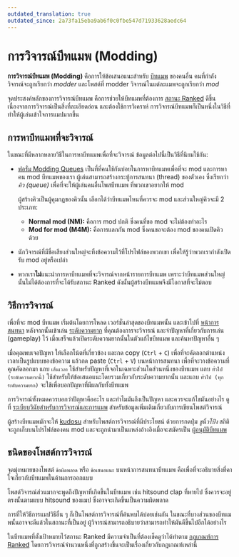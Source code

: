 ```yaml
---
outdated_translation: true
outdated_since: 2a73fa15eba9ab6f0c0fbe547d71933628aedc64
---
```


# การวิจารณ์บีทแมพ (Modding)

**การวิจารณ์บีทแมพ (Modding)** คือการให้ข้อเสนอแนะสำหรับ [บีทแมพ](/wiki/Beatmap) ของคนอื่น คนที่กำลังวิจารณ์จะถูกเรียกว่า *modder* และโพสต์ที่ modder วิจารณ์ในแต่ละแมพจะถูกเรียกว่า *mod*

จุดประสงค์หลักของการวิจารณ์บีทแมพ คือการช่วยให้บีทแมพที่ต้องการ [สถานะ Ranked](/wiki/Beatmap/Category#จัดอันดับ) ดีขึ้น เนื่องจากการวิจารณ์เป็นสิ่งที่ละเอียดอ่อน และต้องใช้การวิเคราห์ การวิจารณ์บีทแมพก็เป็นหนึ่งในวิธีที่ทำให้ผู้เล่นเข้าใจการแมปมากขึ้น

## การหาบีทแมพที่จะวิจารณ์

ในขณะที่มีหลากหลายวิธีในการหาบีทแมพเพื่อที่จะวิจารณ์ ข้อมูลต่อไปนี้เป็นวิธีที่นิยมใช้กัน:

- [ฟอรั่ม Modding Queues](https://osu.ppy.sh/community/forums/60) เป็นที่ที่คนใช้กันบ่อยในการหาบีทแมพเพื่อที่จะ mod และการหาคน mod บีทแมพของเรา ผู้เล่นสามารถสร้างกระทู้การสนทนา (thread) ของตัวเอง ซึ่งเรียกว่า *คิว (queue)* เพื่อที่จะให้ผู้เล่นคนอื่นโพสบีทแมพ ที่พวกเขาอยากให้ mod

  ผู้สร้างคิวเป็นผู้คุมกฎของคิวนั้น เลือกได้ว่าบีทแมพไหนที่ควรจะ mod และส่วนใหญ่คิวจะมี 2 ประเภท:

  - **Normal mod (NM):** คือการ mod ปกติ ซึ่งคนที่ขอ mod จะไม่ต้องทำอะไร
  - **Mod for mod (M4M):** คือการแลกกัน mod ซึ่งคนขอจะต้อง mod ของคนเปิดคิวด้วย

- นักวิจารณ์ที่มีชื่อเสียงส่วนใหญ่จะทิ้งข้อความไว้ที่โปรไฟล์ของพวกเขา เพื่อให้รู้ว่าพวกเรากำลังเปิดรับ mod อยู่หรือเปล่า

- พวกเรา**ไม่**แนะนำการหาบีทแมพที่จะวิจารณ์จากหน้ารายการบีทแมพ เพราะว่าบีทแมพส่วนใหญ่นั้นไม่ได้ต้องการที่จะได้รับสถานะ Ranked ดังนั้นผู้สร้างบีทแมพจึงมีโอกาสที่จะไม่ตอบ

## วิธีการวิจารณ์

เพื่อที่จะ mod บีทแมพ เริ่มต้นโดยการโหลด เวอร์ชั่นล่าสุดของบีทแมพนั้น และเข้าไปที่ [หน้าการสนทนา](/wiki/Beatmap_discussion) หลังจากนั้นเข้าเล่น [ระดับความยาก](/wiki/Beatmap/Difficulty) ที่คุณต้องการจะวิจารณ์ และจำปัญหาที่เกี่ยวกับการเล่น (gameplay) ไว้ เมื่อเสร็จแล้วเปิดระดับความยากนั้นในตัวแก้ไขบีทแมพ และค้นหาปัญหาอื่น ๆ

เมื่อคุณพบเจอปัญหา ให้เลือกโน้ตที่เกี่ยวข้อง และกด copy (`Ctrl` + `C`) เพื่อที่จะคัดลอกตำแหน่งเวลาเป็นรูปแบบของข้อความ แล้วกด paste (`Ctrl` + `V`) บนหน้าการสนทนา เพื่อที่จะวางข้อความที่คุณคัดลอกมา แถบ `เส้นเวลา` ใช้สำหรับปัญหาที่เจอในเฉพาะส่วนใดส่วนหนึ่งของบีทแมพ แถบ `ทั่วไป (ระดับความยากนี้)` ใช้สำหรับให้ข้อเสนอแนะโดยรวมเกี่ยวกับระดับความยากนั้น และแถบ `ทั่วไป (ทุกระดับความยาก)` จะใช้เพื่อบอกปัญหาที่มีผลกับทั้งบีทแมพ

การวิจารณ์ทั้งหมดควรบอกว่าปัญหาคืออะไร และทำไมมันถึงเป็นปัญหา และควรจะแก้ไขมันอย่างไร ดูที่ [ระเบียบวินัยสำหรับการวิจารณ์และการแมพ](/wiki/Rules/Code_of_Conduct_for_Modding_and_Mapping#making-a-mod-post) สำหรับข้อมูลเพิ่มเติมเกี่ยวกับการเขียนโพสต์วิจารณ์

ผู้สร้างบีทแมพมักจะให้ [kudosu](/wiki/Modding/Kudosu) สำหรับโพสต์การวิจารณ์ที่มีประโยชน์ ด้วยการกดปุ่ม *ชูนิ้วโป้ง* สถิติจะถูกเก็บบนโปรไฟล์ของคน mod และจะถูกนำมาเป็นแหล่งอ้างอิงเมื่อจะสมัครเป็น [ผู้อนุมัติบีทแมพ](/wiki/People/The_Team/Beatmap_Nominators)

## ชนิดของโพสต์การวิจารณ์

จุดมุ่งหมายของโพสต์ `ข้อผิดพลาด` หรือ `ข้อเสนอแนะ` บนหน้าการสนทนาบีทแมพ คือเพื่อที่จะอธิบายสิ่งที่คาใจเกี่ยวกับบีทแมพในด้านการออกแบบ

โพสต์วิจารณ์ส่วนมากจะพูดถึงปัญหาที่เกิดขึ้นในบีทแมพ เช่น hitsound clap ที่หายไป ซึ่งควรจะอยู่ตรงนั้นตามแบบ hitsound ของแมป ซึ่งอาจจะเกิดขึ้นเป็นความผิดพลาด

การที่ให้วิธีการแมปวิธีอื่น ๆ ก็เป็นโพสต์การวิจารณ์ที่ค้นพบได้บ่อยเช่นกัน ในขณะที่บางส่วนของบีทแมพนั้นอาจจะดีแล้วในสถานะที่เป็นอยู่ ผู้วิจารณ์สามารถอธิบายว่าสามารถทำให้มันดีขึ้นไปอีกได้อย่างไร

ในบีทแมพที่ตั้งเป้าหมายไว้สถานะ Ranked มีความจำเป็นที่ต้องเช็คดูว่าได้ทำตาม [กฎเกณฑ์การ Ranked](/wiki/Ranking_Criteria) โดยการวิจารณ์จำนวนหนึ่งที่ถูกสร้างขึ้นจะเป็นเรื่องเกี่ยวกับกฎเกณฑ์เหล่านี้

